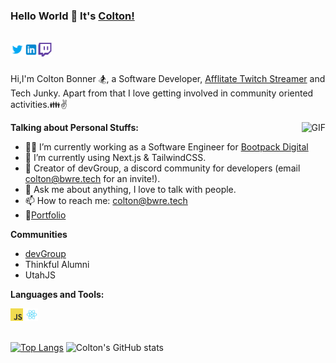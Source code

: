 ### Hello World 👋 It's [Colton!](https://bwre.tech/)

<br/>

<a href="https://twitter.com/bwreDev">
<img align="left" alt="Colton Bonner | Twitter" width="22px" src="./images/twitter.svg" />
</a>
<a href="https://www.linkedin.com/in/coltonbonner/">
<img align="left" alt="Colton Bonner" width="22px" src="./images/linkedin.svg" />
</a>
<a href="https://www.twitch.tv/bwregaming">
<img align="left" alt="Colton Bonner aka BwreGaming" width="22px" src="./images/twitch-icon.svg" />
</a>
<br />

<br />

Hi,I'm Colton Bonner :snowboarder:, a Software Developer, [Afflitate Twitch Streamer](https://www.twitch.tv/bwredev) and Tech Junky. Apart from that I love getting involved in community oriented activities.:family:✌

<img align="right" alt="GIF" src="https://media.giphy.com/media/lkceXNDw4Agryfrwz8/giphy.gif" />

**Talking about Personal Stuffs:**

- 👨‍💻 I’m currently working as a Software Engineer for [Bootpack Digital](https://bootpackdigital.com/)
- 🌱 I’m currently using Next.js & TailwindCSS.
- 👯 Creator of devGroup, a discord community for developers (email [colton@bwre.tech](mailto:colton@bwre.tech) for an invite!).
- 💬 Ask me about anything, I love to talk with people.
- 📫 How to reach me: [colton@bwre.tech](mailto:colton@bwre.tech)
- 📝[Portfolio](https://bwre.tech/)

**Communities**

- [devGroup](https://discord.com/channels/750471041624571945/753043919234662520)
- Thinkful Alumni
- UtahJS

**Languages and Tools:**

<div>
<img height="20" src="https://raw.githubusercontent.com/github/explore/80688e429a7d4ef2fca1e82350fe8e3517d3494d/topics/javascript/javascript.png">
<img height="20" src="https://raw.githubusercontent.com/github/explore/80688e429a7d4ef2fca1e82350fe8e3517d3494d/topics/react/react.png">
</div>

<br />

[![Top Langs](https://github-readme-stats.vercel.app/api/top-langs/?username=bwreDev&hide_progress=true&theme=radical)](https://github.com/anuraghazra/github-readme-stats)
![Colton's GitHub stats](https://github-readme-stats.vercel.app/api?username=bwreDev&show_icons=true&theme=radical)
